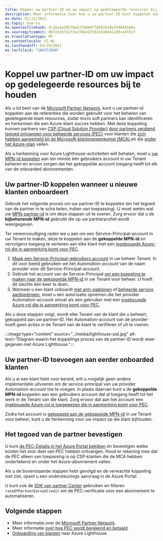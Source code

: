 ```yaml
---
title: Koppel uw partner-ID om uw impact op gedelegeerde resources bij te houden
description: Meer informatie over hoe u uw partner-ID kunt koppelen aan de klant die u beheert via Azure Lighthouse.
ms.date: 02/12/2021
ms.topic: how-to
ms.openlocfilehash: 4c18aae38570ab3fd84df7d45fb18e35404158be
ms.sourcegitcommit: 867cb1b7a1f3a1f0b427282c648d411d0ca4f81f
ms.translationtype: MT
ms.contentlocale: nl-NL
ms.lasthandoff: 03/19/2021
ms.locfileid: "100372090"
---
```

# <a name="link-your-partner-id-to-track-your-impact-on-delegated-resources"></a>Koppel uw partner-ID om uw impact op gedelegeerde resources bij te houden 

Als u lid bent van de [Microsoft Partner Network](https://partner.microsoft.com/), kunt u uw partner-id koppelen aan de referenties die worden gebruikt voor het beheren van gedelegeerde klant resources, zodat micro soft partners kan identificeren en herkennen die een Azure-klant succes hebben. Met deze koppeling kunnen partners van [CSP (Cloud Solution Provider)](/partner-center/csp-overview) [door partners verdiend tegoed ontvangen voor beheerde services (PEC)](/partner-center/partner-earned-credit) voor klanten die [zich hebben aangemeld bij de Microsoft-klantovereenkomst (MCA) ](/partner-center/confirm-customer-agreement) en die [onder het Azure-plan](/partner-center/azure-plan-get-started) vallen.

Als u herkenning voor Azure Lighthouse-activiteiten wilt behalen, moet u [uw MPN-id koppelen](../../cost-management-billing/manage/link-partner-id.md) aan ten minste één gebruikers account in uw Tenant beheren en ervoor zorgen dat het gekoppelde account toegang heeft tot elk van de onboarded abonnementen.

## <a name="associate-your-partner-id-when-you-onboard-new-customers"></a>Uw partner-ID koppelen wanneer u nieuwe klanten onboardeert

Gebruik het volgende proces om uw partner-ID te koppelen (en het tegoed van de partner in te scha kelen, indien van toepassing). U moet weten wat uw [MPN-partner-id](/partner-center/partner-center-account-setup#locate-your-mpn-id) is om deze stappen uit te voeren. Zorg ervoor dat u de **bijbehorende MPN-id** gebruikt die op uw partnerprofiel wordt weergegeven.

Ter vereenvoudiging raden we u aan om een Service-Principal-account in uw Tenant te maken, deze te koppelen aan de **gekoppelde MPN-id** en vervolgens toegang te verlenen aan elke klant met een [ingebouwde Azure-rol die in aanmerking komt voor PEC](/partner-center/azure-roles-perms-pec).

1. [Maak een Service-Principal-gebruikers account](../../active-directory/develop/howto-authenticate-service-principal-powershell.md) in uw beheer Tenant. In dit voor beeld gebruiken we het *Automation-account* van de naam provider voor dit Service-Principal-account.
1. Gebruik het account van de Service-Principal [om een koppeling te maken naar de gekoppelde MPN-id](../../cost-management-billing/manage/link-partner-id.md#link-to-a-partner-id) in uw Tenant voor beheer. U hoeft dit slechts één keer te doen.
1. Wanneer u een klant onboardt [met arm-sjablonen](onboard-customer.md) of [beheerde service aanbiedingen](publish-managed-services-offers.md), moet u een autorisatie opnemen die het provider Automation-account omvat als een gebruiker met een [ingebouwde Azure-rol die in aanmerking komt voor PEC](/partner-center/azure-roles-perms-pec).

Als u deze stappen volgt, wordt elke Tenant van de klant die u beheert, gekoppeld aan uw partner-ID. Het Automation-account van de provider hoeft geen acties in de Tenant van de klant te verifiëren of uit te voeren.

:::image type="content" source="../media/lighthouse-pal.jpg" alt-text="Diagram waarin het koppelings proces van de partner-ID wordt weer gegeven met Azure Lighthouse.":::

## <a name="add-your-partner-id-to-previously-onboarded-customers"></a>Uw partner-ID toevoegen aan eerder onboarded klanten

Als u al een klant hebt voor bereid, wilt u mogelijk geen andere implementatie uitvoeren om de service-principal van uw provider Automation-account toe te voegen. In plaats daarvan kunt u de **gekoppelde MPN-id** koppelen aan een gebruikers account dat al toegang heeft tot het werk in de Tenant van die klant. Zorg ervoor dat aan het account een [ingebouwde Azure-rol is toegewezen die in aanmerking komt voor PEC](/partner-center/azure-roles-perms-pec).

Zodra het account is [gekoppeld aan de gekoppelde MPN-id](../../cost-management-billing/manage/link-partner-id.md#link-to-a-partner-id) in uw Tenant voor beheer, kunt u de herkenning voor uw impact op die klant bijhouden.

## <a name="confirm-partner-earned-credit"></a>Het tegoed van de partner bevestigen

U kunt [de PEC-Details in het Azure Portal bekijken](/partner-center/partner-earned-credit-explanation#azure-cost-management) en bevestigen welke kosten het voor deel van PEC hebben ontvangen. Houd er rekening mee dat de PEC alleen van toepassing is op CSP-klanten die de MCA hebben ondertekend en onder het Azure-abonnement vallen.

Als u de bovenstaande stappen hebt gevolgd en de verwachte koppeling niet ziet, opent u een ondersteunings aanvraag in de Azure Portal.

U kunt ook de [SDK van partner Center](/partner-center/develop/get-invoice-unbilled-consumption-lineitems) gebruiken en filteren `rateOfPartnerEarnedCredit` om de PEC-verificatie voor een abonnement te automatiseren.

## <a name="next-steps"></a>Volgende stappen

- Meer informatie over de [Microsoft Partner Network](/partner-center/mpn-overview).
- Meer informatie [over hoe PEC wordt berekend en betaald](/partner-center/partner-earned-credit-explanation).
- [Onboarding van klanten](onboard-customer.md) naar Azure Lighthouse.